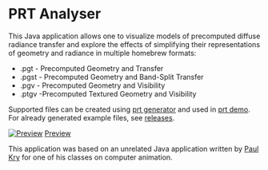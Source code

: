 # PRT Analyser
This Java application allows one to visualize models of precomputed diffuse radiance transfer and explore the effects of simplifying their representations of geometry and radiance in multiple homebrew formats:
* .pgt - Precomputed Geometry and Transfer
* .pgst - Precomputed Geometry and Band-Split Transfer
* .pgv - Precomputed Geometry and Visibility
* .ptgv -Precomputed Textured Geometry and Visibility

Supported files can be created using [prt generator](https://github.com/jaliborc/prt-generator) and used in [prt demo](https://github.com/jaliborc/prt-demo). For already generated example files, see [releases](https://github.com/Jaliborc/prt-demo/releases).

[![Preview](http://jaliborc.com/images/research/prt-analyser.png)](https://goo.gl/jDGfgJ)
[Preview](https://goo.gl/jDGfgJ)

This application was based on an unrelated Java application written by [Paul Kry](https://www.cs.mcgill.ca/~kry/) for one of his classes on computer animation.
